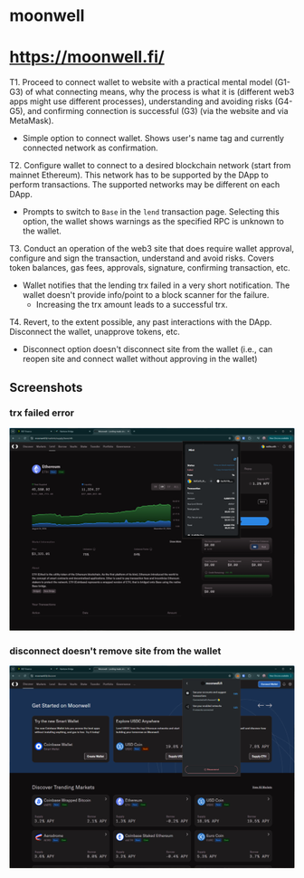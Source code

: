 # moonwell
# https://moonwell.fi/

T1. Proceed to connect wallet to website with a practical mental model (G1-G3) of what connecting means, why the process is what it is (different web3 apps might use different processes), understanding and avoiding risks (G4-G5), and confirming connection is successful (G3) (via the website and via MetaMask).

- Simple option to connect wallet. Shows user's name tag and currently connected network as confirmation.

T2. Configure wallet to connect to a desired blockchain network (start from mainnet Ethereum). This network has to be supported by the DApp to perform transactions. The supported networks may be different on each DApp.

- Prompts to switch to `Base` in the `lend` transaction page. Selecting this option, the wallet shows warnings as the specified RPC is unknown to the wallet.

T3. Conduct an operation of the web3 site that does require wallet approval, configure and sign the transaction, understand and avoid risks. Covers token balances, gas fees, approvals, signature, confirming transaction, etc.

- Wallet notifies that the lending trx failed in a very short notification. The wallet doesn't provide info/point to a block scanner for the failure.
    - Increasing the trx amount leads to a successful trx.


T4. Revert, to the extent possible, any past interactions with the DApp. Disconnect the wallet, unapprove tokens, etc. 

- Disconnect option doesn't disconnect site from the wallet (i.e., can reopen site and connect wallet without approving in the wallet)

## Screenshots
### trx failed error
![wallet](image-102.png)

### disconnect doesn't remove site from the wallet
![wallet](image-101.png)